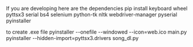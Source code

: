 
If you are developing here are the dependencies 
pip install keyboard wheel pyttsx3 serial bs4 selenium python-tk nltk webdriver-manager pyserial pyinstaller

to create .exe file
pyinstaller --onefile --windowed --icon=web.ico main.py
pyinstaller --hidden-import=pyttsx3.drivers song_dl.py